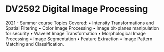 # DV2592 Digital Image Processing
 
2021 - Summer course
Topics Covered:
• Intensity Transformations and Spatial Filtering
• Color Image Processing
• Image bit-planes manipulation for security
• Wavelet Image Transformation
• Morphological Image Processing
• Image Segmentation
• Feature Extraction
• Image Pattern Matching and Classification.
